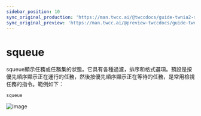 ```yaml
---
sidebar_position: 10
sync_original_production: 'https://man.twcc.ai/@twccdocs/guide-twnia2-squeue-zh' 
sync_original_preview: 'https://man.twcc.ai/@preview-twccdocs/guide-twnia2-squeue-zh'
---
```


# squeue
    
squeue顯示任務或任務集的狀態。它具有各種過濾，排序和格式選項。預設是按優先順序顯示正在運行的任務，然後按優先順序顯示正在等待的任務，是常用檢視任務的指令。範例如下：


```
squeue
```
![image](https://user-images.githubusercontent.com/109254397/184575353-a70d804c-4abe-479e-b954-d34e793489eb.png)

